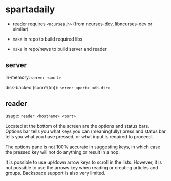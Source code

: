 # spartadaily

- reader requires `<ncurses.h>` (from ncurses-dev, libncurses-dev or similar)

- `make` in repo to build required libs
- `make` in repo/news to build server and reader

## server
in-memory: `server <port>`

disk-backed (soon^(tm)): `server <port> <db-dir>`

## reader
usage: `reader <hostname> <port>`

Located at the bottom of the screen are the options and status bars. Options bar
tells you what keys you can (meaningfully) press and status bar tells you what
you have pressed, or what input is required to proceed.

The options pane is not 100% accurate in suggesting keys, in which case the
pressed key will not do anything or result in a nop.

It is possible to use up/down arrow keys to scroll in the lists. However, it is
not possible to use the arrows key when reading or creating articles and groups.
Backspace support is also very limited.
